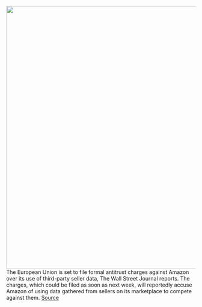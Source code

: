 <img src='https://cdn.vox-cdn.com/thumbor/rm9TE9LwCCZ4moPprQO-IS0Bgas=/0x0:2040x1360/1200x800/filters:focal(857x517:1183x843)/cdn.vox-cdn.com/uploads/chorus_image/image/66921384/acastro_181114_1777_amazon_hq2_0005.0.jpg' width='700px' /><br/>
The European Union is set to file formal antitrust charges against Amazon over its use of third-party seller data, The Wall Street Journal reports. The charges, which could be filed as soon as next week, will reportedly accuse Amazon of using data gathered from sellers on its marketplace to compete against them.
<a href='https://www.theverge.com/2020/6/11/21287672/amazon-european-union-antitrust-charges-third-party-seller-data'> Source <a/>